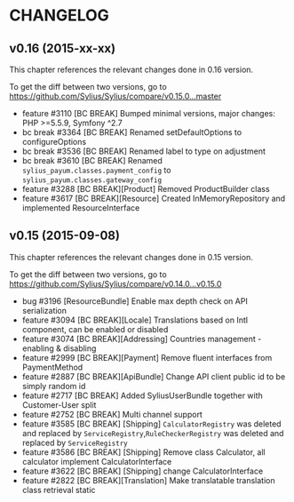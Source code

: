 CHANGELOG
=========

## v0.16 (2015-xx-xx)

This chapter references the relevant changes done in 0.16 version.

To get the diff between two versions, go to https://github.com/Sylius/Sylius/compare/v0.15.0...master

 * feature #3110 [BC BREAK] Bumped minimal versions, major changes: PHP >=5.5.9, Symfony ^2.7
 * bc break #3364 [BC BREAK] Renamed setDefaultOptions to configureOptions
 * bc break #3536 [BC BREAK] Renamed label to type on adjustment
 * bc break #3610 [BC BREAK] Renamed `sylius_payum.classes.payment_config` to `sylius_payum.classes.gateway_config`
 * feature #3288 [BC BREAK][Product] Removed ProductBuilder class
 * feature #3617 [BC BREAK][Resource] Created InMemoryRepository and implemented ResourceInterface

## v0.15 (2015-09-08)

This chapter references the relevant changes done in 0.15 version.

To get the diff between two versions, go to https://github.com/Sylius/Sylius/compare/v0.14.0...v0.15.0

 * bug #3196 [ResourceBundle] Enable max depth check on API serialization
 * feature #3094 [BC BREAK][Locale] Translations based on Intl component, can be enabled or disabled
 * feature #3074 [BC BREAK][Addressing] Countries management - enabling & disabling
 * feature #2999 [BC BREAK][Payment] Remove fluent interfaces from PaymentMethod
 * feature #2887 [BC BREAK][ApiBundle] Change API client public id to be simply random id
 * feature #2717 [BC BREAK] Added SyliusUserBundle together with Customer-User split
 * feature #2752 [BC BREAK] Multi channel support
 * feature #3585 [BC BREAK] [Shipping]  `CalculatorRegistry` was deleted and replaced by `ServiceRegistry`,`RuleCheckerRegistry` was deleted and replaced by `ServiceRegistry`
 * feature #3586 [BC BREAK] [Shipping] Remove class Calculator, all calculator implement CalculatorInterface
 * feature #3622 [BC BREAK] [Shipping] change CalculatorInterface
 * feature #2822 [BC BREAK][Translation] Make translatable translation class retrieval static
